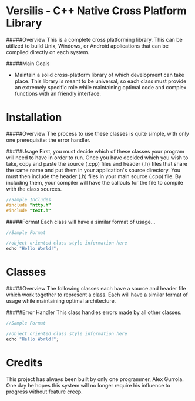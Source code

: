 Versilis - C++ Native Cross Platform Library
=====
#####Overview
This is a complete cross platforming library.  This can be utilized to build Unix, Windows, or Android applications that can be compiled directly on each system.

#####Main Goals
* Maintain a solid cross-platform library of which development can take place.  This library is meant to be universal, so each class must provide an extremely specific role while maintaining optimal code and complex functions with an friendly interface.

Installation
=====
#####Overview
The process to use these classes is quite simple, with only one prerequisite: the error handler.

#####Usage
First, you must decide which of these classes your program will need to have in order to run.  Once you have decided which you wish to take, copy and paste the source (.cpp) files and header (.h) files that share the same name and put them in your application's source directory.  You must then include the header (.h) files in your main source (.cpp) file.  By including them, your compiler will have the callouts for the file to compile with the class sources.

```cpp
//Sample Includes
#include "http.h"
#include "text.h"
```

#####Format
Each class will have a similar format of usage...

```cpp
//Sample Format

//object oriented class style information here
echo "Hello World!";
```

Classes
=====
#####Overview
The following classes each have a source and header file which work together to represent a class.  Each will have a similar format of usage while maintaining optimal architecture.

#####Error Handler
This class handles errors made by all other classes.

```cpp
//Sample Format

//object oriented class style information here
echo "Hello World!";
```

Credits
=====
This project has always been built by only one programmer, Alex Gurrola.  One day he hopes this system will no longer require his influence to progress without feature creep.
